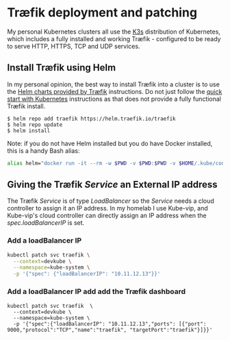 # Træfik deployment and patching

My personal Kubernetes clusters all use the [K3s](https://k3s.io/) distribution of Kubernetes, which includes a fully installed and working Træfik - configured to be ready to serve HTTP, HTTPS, TCP and UDP services.

## Install Træfik using Helm

In my personal opinion, the best way to install Træfik into a cluster is to use the [Helm charts provided by Træfik](https://doc.traefik.io/traefik/getting-started/install-traefik/#use-the-helm-chart) instructions. Do not just follow the [quick start with Kubernetes](https://doc.traefik.io/traefik/getting-started/quick-start-with-kubernetes/) instructions as that does not provide a fully functional Træfik install.


```console
$ helm repo add traefik https://helm.traefik.io/traefik
$ helm repo update
$ helm install
```

Note: if you do not have Helm installed but you do have Docker installed, this is a handy Bash alias:

```bash
alias helm="docker run -it --rm -w $PWD -v $PWD:$PWD -v $HOME/.kube/config:/root/.kube/config -v $HOME/.helm:/root/.helm -v $HOME/.config/helm:/root/.config/helm -v $HOME/.cache/helm:/root/.cache/helm alpine/helm:3.13.3"
```

## Giving the Træfik *Service* an External IP address

The Træfik *Service* is of type *LoadBalancer* so the *Service* needs a cloud controller to assign it an IP address. In my homelab I use Kube-vip, and Kube-vip's cloud controller can directly assign an IP address when the *spec.loadBalancerIP* is set.

### Add a loadBalancer IP

```bash
kubectl patch svc traefik \
  --context=devkube \
  --namespace=kube-system \
  -p '{"spec": {"loadBalancerIP": "10.11.12.13"}}'
```

### Add a loadBalancer IP add add the Træfik dashboard

```console
kubectl patch svc traefik  \
  --context=devkube \
  --namespace=kube-system \
  -p '{"spec":{"loadBalancerIP": "10.11.12.13","ports": [{"port": 9000,"protocol":"TCP","name":"traefik", "targetPort":"traefik"}]}}'
```
